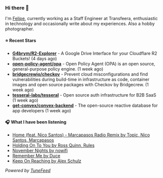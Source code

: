 ### Hi there 👋

I'm [Felipe](https://felipevm.com), currently working as a Staff Engineer at Transfeera, enthusiastic in technology and occasionally write about my experiences. Also a hobby photographer.

#### ⭐ Recent Stars
- **[G4brym/R2-Explorer](https://github.com/G4brym/R2-Explorer)** - A Google Drive Interface for your Cloudflare R2 Buckets! (4 days ago)
- **[open-policy-agent/opa](https://github.com/open-policy-agent/opa)** - Open Policy Agent (OPA) is an open source, general-purpose policy engine. (1 week ago)
- **[bridgecrewio/checkov](https://github.com/bridgecrewio/checkov)** - Prevent cloud misconfigurations and find vulnerabilities during build-time in infrastructure as code, container images and open source packages with Checkov by Bridgecrew. (1 week ago)
- **[tesseral-labs/tesseral](https://github.com/tesseral-labs/tesseral)** - Open source auth infrastructure for B2B SaaS (1 week ago)
- **[get-convex/convex-backend](https://github.com/get-convex/convex-backend)** - The open-source reactive database for app developers (1 week ago)

#### 🎧 What I have been listening
- [Home (feat. Nico Santos) - Marcapasos Radio Remix by Topic, Nico Santos, Marcapasos](https://open.spotify.com/track/2NsWGd3UslepVF25pKw1sp)
- [Holding On To You by Ross Quinn, Rules](https://open.spotify.com/track/2oHXwRlyCSsLUroGC0rLtH)
- [November Nights by nowifi](https://open.spotify.com/track/1OYos5XRNcOM1hdFKlKCFE)
- [Remember Me by Duce](https://open.spotify.com/track/5LU609mhTWuvoAzLUj7uNB)
- [Keep On Reaching by Alex Schulz](https://open.spotify.com/track/2BizE3yU1j32k13u5KtGz9)

_Powered by [TuneFeed](https://tunefeed.app?ref=github.com)_
